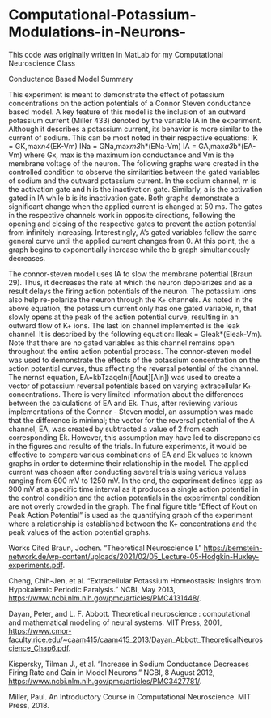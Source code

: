 # Computational-Potassium-Modulations-in-Neurons-
This code was originally written in MatLab for my Computational Neuroscience Class


Conductance Based Model Summary

This experiment is meant to demonstrate the effect of potassium concentrations on the action potentials of a Connor Steven conductance based model. A key feature of this model is the inclusion of an outward potassium current (Miller 433) denoted by the variable IA in the experiment. Although it describes a potassium current, its behavior is more similar to the current of sodium. This can be most noted in their respective equations:
IK = GK,max*n4*(EK-Vm)
INa = GNa,max*m3*h*(ENa-Vm)
IA = GA,max*a3*b*(EA-Vm)
where Gx, max is the maximum ion conductance and Vm is the membrane voltage of the neuron. 
 The following graphs were created in the controlled condition to observe the similarities between the gated variables of sodium and the outward potassium current. In the sodium channel, m is the activation gate and h is the inactivation gate. Similarly, a is the activation gated in IA  while b  is its inactivation gate. Both graphs demonstrate a significant change when the applied current is changed at 50 ms. The gates in the respective channels work in opposite directions, following the opening and closing of the respective gates to prevent the action potential from infinitely increasing. Interestingly, A’s gated variables follow the same general curve until the applied current changes from 0. At this point, the a graph begins to exponentially increase while the b graph simultaneously decreases.

The connor-steven model uses IA to slow the membrane potential (Braun 29). Thus, it decreases the rate at which the neuron depolarizes and as a result delays the firing action potentials of the neuron. The potassium ions also help re-polarize the neuron through the K+ channels. As noted in the above equation, the potassium current only has one gated variable, n, that slowly opens at the peak of the action potential curve, resulting in an outward flow of K+ ions. The last ion channel implemented is the leak channel. It is described by the following equation: Ileak = Gleak*(Eleak-Vm).  Note that there are no gated variables as this channel remains open throughout the entire action potential process. 
The connor-steven model was used to demonstrate the effects of the potassium concentration on the action potential curves, thus affecting the reversal potential of the channel. The nernst equation, EA=kbTzaqeln([Aout][Ain]) was used to create a vector of potassium reversal potentials based on varying extracellular K+ concentrations. There is very limited information about the differences between the calculations of EA and Ek. Thus, after reviewing various implementations of the Connor - Steven model, an assumption was made that the difference is minimal; the vector for the reversal potential of the A channel, EA, was created by subtracted a value of 2 from each corresponding Ek. However, this assumption may have led to discrepancies in the figures and results of the trials. In future experiments, it would be effective to compare various combinations of EA and Ek values to known graphs in order to determine their relationship in the model. 
The applied current was chosen after conducting several trials using various values ranging from 600 mV to 1250 mV. In the end, the experiment defines Iapp  as 900 mV at a specific time interval as it produces a single action potential in the control condition and the action potentials in the experimental condition are not overly crowded in the graph. The final figure title “Effect of Kout on Peak Action Potential” is used as the quantifying graph of the experiment where a relationship is established between the K+ concentrations and the peak values of the action potential graphs. 





Works Cited
Braun, Jochen. “Theoretical Neuroscience I.” https://bernstein-network.de/wp-content/uploads/2021/02/05_Lecture-05-Hodgkin-Huxley-experiments.pdf.


Cheng, Chih-Jen, et al. “Extracellular Potassium Homeostasis: Insights from Hypokalemic Periodic Paralysis.” NCBI, May 2013, https://www.ncbi.nlm.nih.gov/pmc/articles/PMC4131448/.


Dayan, Peter, and L. F. Abbott. Theoretical neuroscience : computational and mathematical modeling of neural systems. MIT Press, 2001, https://www.cmor-faculty.rice.edu/~caam415/caam415_2013/Dayan_Abbott_TheoreticalNeuroscience_Chap6.pdf.


Kispersky, Tilman J., et al. “Increase in Sodium Conductance Decreases Firing Rate and Gain in Model Neurons.” NCBI, 8 August 2012, https://www.ncbi.nlm.nih.gov/pmc/articles/PMC3427781/.


Miller, Paul. An Introductory Course in Computational Neuroscience. MIT Press, 2018.


